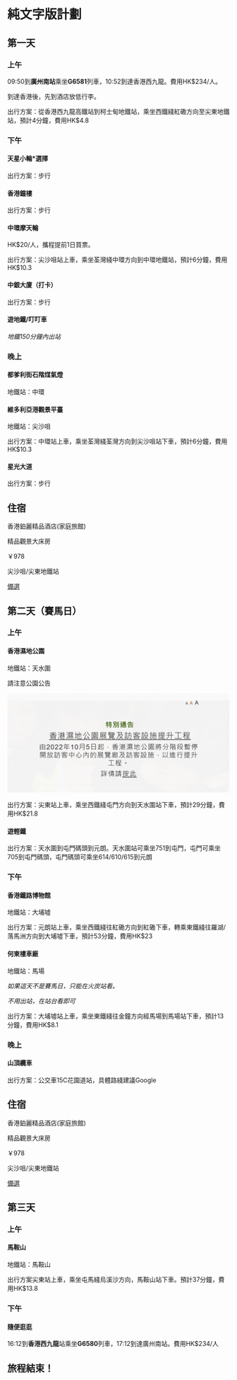 # 純文字版計劃
## 第一天
### 上午
09:50到**廣州南站**乘坐**G6581**列車，10:52到達香港西九龍。費用HK$234/人。

到達香港後，先到酒店放低行李。

出行方案：從香港西九龍高鐵站到柯士甸地鐵站，乘坐西鐵綫紅磡方向至尖東地鐵站，預計4分鐘，費用HK$4.8

### 下午
#### 天星小輪*選擇
出行方案：步行
#### 香港鐘樓
出行方案：步行
#### 中環摩天輪
HK$20/人，攜程提前1日買票。

出行方案：尖沙咀站上車，乘坐荃灣綫中環方向到中環地鐵站，預計6分鐘，費用HK$10.3
#### 中銀大廈（打卡）
出行方案：步行
#### 遊地鐵/叮叮車
*地鐵150分鐘內出站*
### 晚上
#### 都爹利街石階煤氣燈
地鐵站：中環
#### 維多利亞港觀景平臺
地鐵站：尖沙咀

出行方案：中環站上車，乘坐荃灣綫荃灣方向到尖沙咀站下車，預計6分鐘，費用HK$10.3
#### 星光大道
出行方案：步行
## 住宿
香港鉑麗精品酒店(家庭旅館)

精品觀景大床房

￥978

尖沙咀/尖東地鐵站

[備選](/tips#備選酒店)
## 第二天（賽馬日）
### 上午
#### 香港濕地公園
地鐵站：天水圍

請注意公園公告

[![濕地公園通告](/img/park.png)](https://www.wetlandpark.gov.hk/tc/whatsnew/1812)

出行方案：尖東站上車，乘坐西鐵綫屯門方向到天水圍站下車，預計29分鐘，費用HK$21.8
#### 遊輕鐵
出行方案：天水圍到屯門碼頭到元朗。天水圍站可乘坐751到屯門，屯門可乘坐705到屯門碼頭，屯門碼頭可乘坐614/610/615到元朗
### 下午
#### 香港鐵路博物館
地鐵站：大埔墟

出行方案：元朗站上車，乘坐西鐵綫往紅磡方向到紅磡下車，轉乘東鐵綫往羅湖/落馬洲方向到大埔墟下車，預計53分鐘，費用HK$23
#### 何東樓車廠
地鐵站：馬場

*如果這天不是賽馬日，只能在火炭站看。*

*不用出站，在站台看即可*

出行方案：大埔墟站上車，乘坐東鐵綫往金鐘方向經馬場到馬場站下車，預計13分鐘，費用HK$8.1
### 晚上
#### 山頂纜車
出行方案：公交車15C花園道站，具體路綫建議Google
## 住宿
香港鉑麗精品酒店(家庭旅館)

精品觀景大床房

￥978

尖沙咀/尖東地鐵站

[備選](/tips#備選酒店)
## 第三天
### 上午
#### 馬鞍山
地鐵站：馬鞍山

出行方案尖東站上車，乘坐屯馬綫烏溪沙方向，馬鞍山站下車。預計37分鐘，費用HK$13.8
### 下午
#### 隨便逛逛
16:12到**香港西九龍**站乘坐**G6580**列車，17:12到達廣州南站。費用HK$234/人

## 旅程結束！